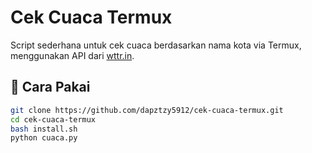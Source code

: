 # Cek Cuaca Termux

Script sederhana untuk cek cuaca berdasarkan nama kota via Termux, menggunakan API dari [wttr.in](https://wttr.in).

## 🔧 Cara Pakai
```bash
git clone https://github.com/dapztzy5912/cek-cuaca-termux.git
cd cek-cuaca-termux
bash install.sh
python cuaca.py
